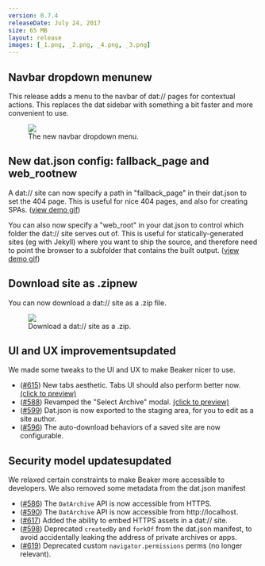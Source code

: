 ```yaml
---
version: 0.7.4
releaseDate: July 24, 2017
size: 65 MB
layout: release
images: [_1.png, _2.png, _4.png, _3.png]
---
```


<h2>Navbar dropdown menu<span class="tag new">new</span></h2>

This release adds a menu to the navbar of dat:// pages for contextual actions. This replaces the dat sidebar with something a bit faster and more convenient to use.

<figure>
<img src="/img/releases/0-7-4_4.png">
<figcaption>The new navbar dropdown menu.</figcaption>
</figure>

<h2>New dat.json config: fallback_page and web_root<span class="tag new">new</span></h2>

A dat:// site can now specify a path in "fallback_page" in their dat.json to set the 404 page. This is useful for nice 404 pages, and also for creating SPAs. ([view demo gif](/img/docs/demo-fallback-page.gif))

You can also now specify a "web_root" in your dat.json to control which folder the dat:// site serves out of. This is useful for statically-generated sites (eg with Jekyll) where you want to ship the source, and therefore need to point the browser to a subfolder that contains the built output. ([view demo gif](/img/docs/demo-web-root.gif))

<h2>Download site as .zip<span class="tag new">new</span></h2>

You can now download a dat:// site as a .zip file.

<figure>
<img src="/img/releases/0-7-4_3.png">
<figcaption>Download a dat:// site as a .zip.</figcaption>
</figure>

<h2>UI and UX improvements<span class="tag updated">updated</span></h2>

We made some tweaks to the UI and UX to make Beaker nicer to use.

 - ([#615](https://github.com/beakerbrowser/beaker/pull/615)) New tabs aesthetic. Tabs UI should also perform better now. <a class="thumbnail" href="#" data-src="/img/releases/0-7-4_1.png">(click to preview)</a>
 - ([#588](https://github.com/beakerbrowser/beaker/pull/588)) Revamped the "Select Archive" modal. <a class="thumbnail" href="#" data-src="/img/releases/0-7-4_2.png">(click to preview)</a>
 - ([#599](https://github.com/beakerbrowser/beaker/pull/599)) Dat.json is now exported to the staging area, for you to edit as a site author.
 - ([#596](https://github.com/beakerbrowser/beaker/pull/596)) The auto-download behaviors of a saved site are now configurable.

<h2>Security model updates<span class="tag updated">updated</span></h2>

We relaxed certain constraints to make Beaker more accessible to developers. We also removed some metadata from the dat.json manifest 

 - ([#586](https://github.com/beakerbrowser/beaker/pull/586)) The `DatArchive` API is now accessible from HTTPS.
 - ([#590](https://github.com/beakerbrowser/beaker/pull/590)) The `DatArchive` API is now accessible from http://localhost.
 - ([#617](https://github.com/beakerbrowser/beaker/pull/617)) Added the ability to embed HTTPS assets in a dat:// site.
 - ([#598](https://github.com/beakerbrowser/beaker/pull/598)) Deprecated `createdBy` and `forkOf` from the dat.json manifest, to avoid accidentally leaking the address of private archives or apps.
 - ([#619](https://github.com/beakerbrowser/beaker/pull/619)) Deprecated custom `navigator.permissions` perms (no longer relevant).